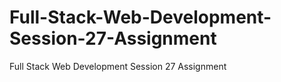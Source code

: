 # Full-Stack-Web-Development-Session-27-Assignment
Full Stack Web Development Session 27 Assignment
